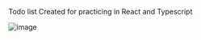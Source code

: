 Todo list
Created for practicing in React and Typescript

![image](https://user-images.githubusercontent.com/22987069/190908631-cb2b1850-d49f-47c5-a8d3-344d31a2ae55.png)
